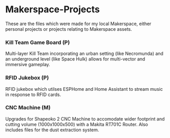 # Makerspace-Projects
 These are the files which were made for my local Makerspace, either personal projects or projects relating to Makerspace assets.
 
### Kill Team Game Board (P)
Multi-layer Kill Team incorporating an urban setting (like Necromunda) and an underground level (like Space Hulk) allows for multi-vector and immersive gameplay.
 
### RFID Jukebox (P)
RFID jukebox which utilses ESPHome and Home Assistant to stream music in response to RFID cards.
 
 
### CNC Machine (M)
Upgrades for Shapeoko 2 CNC Machine to accomodate wider footprint and cutting volume (1000x1000x500) with a Makita RT701C Router. Also includes files for the dust extraction system.
